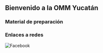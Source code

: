 ## Bienvenido a la OMM Yucatán

### Material de preparación

### Enlaces a redes

![Facebook](facebook.com/OMMYucatan/)
